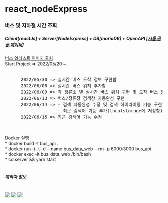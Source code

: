 # react_nodeExpress
<h3>버스 및 지하철 시간 조회</h3>
  <h5>Client[reactJs] + Server[NodeExpress] + DB[mariaDB] + OpenAPI [<a href="https://www.data.go.kr/">서울 공공 데이터</a>]</h5>
  <div>
    <a href="https://www.logoyogo.com/downloads/%eb%b2%84%ec%8a%a4-%ec%8a%a4%eb%a7%88%ec%9d%bc-%eb%a1%9c%ea%b3%a0-%ec%95%84%ec%9d%b4%ec%bd%98-%ec%9d%bc%eb%9f%ac%ec%8a%a4%ed%8a%b8-ai-%eb%8b%a4%ec%9a%b4%eb%a1%9c%eb%93%9c/">버스 일러스트 이미지 출처</a>
    <br>
    Start Project => 2022/05/20 ~ <br>
    <br>
    <pre>
      2022/05/30 => 실시간 버스 도착 정보 구현함
      2022/06/08 => 실시간 버스 위치 추가함
      2022/06/09 => 각 정류소 별 실시간 버스 위치 구현 및 도착 버스 정보 수정/추가 함
      2022/06/13 => 버스/정류장 검색창 자동완성 구현
      2022/06/14 => - 검색 자동완성 수정 및 검색 하이라이팅 기능 구현
                    - 최근 검색어 기능 추가(localstorage에 저장함)
      2022/06/15 => 최근 검색어 기능 수정
    </pre>
    <br>
    Docker 실행 <br>
      * docker build -t bus_api . <br>
      * docker run -i -t -d --name bus_data_web --rm -p 6000:3000 bus_api <br>
      * docker exec -it bus_data_web /bin/bash <br>
      * cd server && yarn start
  </div>
<br>
<h5>제작자 정보</h5> 
<br>
<img src="https://img.shields.io/badge/JavaScript-FFCA28?style=for-the-badge&logo=javascript&logoColor=black"/>
<img src="https://img.shields.io/badge/React-informational?style=for-the-badge&logo=React&logoColor=black"/>
<img src="https://img.shields.io/badge/NodeExpress-green?style=for-the-badge&logo=../demo/src/images/nodedotjs.svg&logoColor=black"/>
